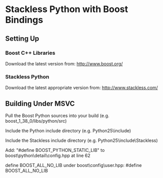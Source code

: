# Stackless Python with Boost Bindings #
## Setting Up ##
### Boost C++ Libraries ###
Download the latest version from: http://www.boost.org/

### Stackless Python ###
Download the latest appropriate version from: http://www.stackless.com/

## Building Under MSVC ##
Pull the Boost Python sources into your build (e.g. boost\_1\_38\_0/libs/python/src)

Include the Python include directory (e.g. Python25\include)

Include the Stackless include directory (e.g. Python25\include\Stackless)

Add: "#define BOOST\_PYTHON\_STATIC\_LIB" to boost\python\detail\config.hpp at line 62

define BOOST\_ALL\_NO\_LIB under boost\config\user.hpp: #define BOOST\_ALL\_NO\_LIB
